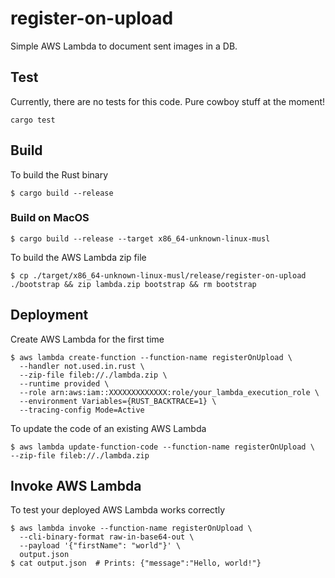 # register-on-upload

Simple AWS Lambda to document sent images in a DB.

## Test

Currently, there are no tests for this code. Pure cowboy stuff at the moment!

```commandline
cargo test
```

## Build

To build the Rust binary

```commandline
$ cargo build --release
```

### Build on MacOS

```commandline
$ cargo build --release --target x86_64-unknown-linux-musl
```

To build the AWS Lambda zip file

```commandline
$ cp ./target/x86_64-unknown-linux-musl/release/register-on-upload ./bootstrap && zip lambda.zip bootstrap && rm bootstrap
```

## Deployment

Create AWS Lambda for the first time

```commandline
$ aws lambda create-function --function-name registerOnUpload \
  --handler not.used.in.rust \
  --zip-file fileb://./lambda.zip \
  --runtime provided \
  --role arn:aws:iam::XXXXXXXXXXXXX:role/your_lambda_execution_role \
  --environment Variables={RUST_BACKTRACE=1} \
  --tracing-config Mode=Active
```

To update the code of an existing AWS Lambda

```commandline
$ aws lambda update-function-code --function-name registerOnUpload \
--zip-file fileb://./lambda.zip
```

## Invoke AWS Lambda

To test your deployed AWS Lambda works correctly

```commandline
$ aws lambda invoke --function-name registerOnUpload \
  --cli-binary-format raw-in-base64-out \
  --payload '{"firstName": "world"}' \
  output.json
$ cat output.json  # Prints: {"message":"Hello, world!"}
```
